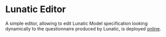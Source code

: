 # Lunatic Editor

A simple editor, allowing to edit Lunatic Model specification looking dynamically to the questionnaire produced by Lunatic, is deployed [online](https://inseefr.github.io/Lunatic/Editor).

